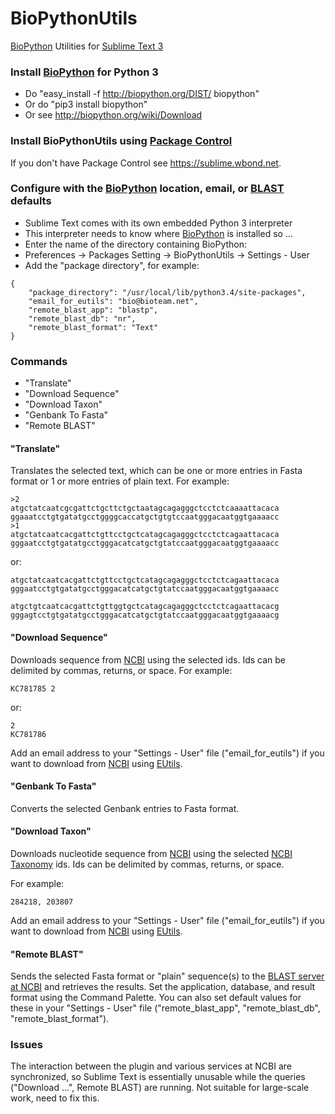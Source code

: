 BioPythonUtils
==============

[BioPython](http://biopython.org) Utilities for [Sublime Text 3](http://www.sublimetext.com/3)

### Install [BioPython](http://biopython.org) for Python 3

* Do "easy_install -f http://biopython.org/DIST/ biopython"
* Or do "pip3 install biopython"
* Or see http://biopython.org/wiki/Download

### Install BioPythonUtils using [Package Control](https://sublime.wbond.net)

If you don't have Package Control see https://sublime.wbond.net.

### Configure with the [BioPython](http://biopython.org) location, email, or [BLAST](http://blast.ncbi.nlm.nih.gov/Blast.cgi) defaults

* Sublime Text comes with its own embedded Python 3 interpreter
* This interpreter needs to know where [BioPython](http://biopython.org) is installed so ...
* Enter the name of the directory containing BioPython:
* Preferences -> Packages Setting -> BioPythonUtils -> Settings - User  
* Add the "package directory", for example:
~~~~
{
    "package_directory": "/usr/local/lib/python3.4/site-packages",
    "email_for_eutils": "bio@bioteam.net",
    "remote_blast_app": "blastp",
    "remote_blast_db": "nr",
    "remote_blast_format": "Text"
}
~~~~

### Commands

* "Translate"
* "Download Sequence"
* "Download Taxon"
* "Genbank To Fasta"
* "Remote BLAST"

#### "Translate"

Translates the selected text, which can be one or more entries in Fasta format or 1 or more entries of plain text. For example:
~~~~
>2
atgctatcaatcgcgattctgcttctgctaatagcagagggctcctctcaaaattacaca
ggaaatcctgtgatatgcctggggcaccatgctgtgtccaatgggacaatggtgaaaacc
>1
atgctatcaatcacgattctgttcctgctcatagcagagggctcctctcagaattacaca
gggaatcctgtgatatgcctgggacatcatgctgtatccaatgggacaatggtgaaaacc
~~~~
or:
~~~~
atgctatcaatcacgattctgttcctgctcatagcagagggctcctctcagaattacaca
gggaatcctgtgatatgcctgggacatcatgctgtatccaatgggacaatggtgaaaacc

atgctgtcaatcacgattctgttggtgctcatagcagagggctcctctcagaattacacg
gggagtcctgtgatatgcctgggacatcatgctgtatccaatgggacaatggtgaaaacg
~~~~

#### "Download Sequence" 

Downloads sequence from [NCBI](http://www.ncbi.nlm.nih.gov) using the selected ids. Ids can be delimited by commas, returns, or space. For example:
~~~~
KC781785 2
~~~~
or:
~~~~
2
KC781786
~~~~

Add an email address to your "Settings - User" file ("email_for_eutils") if you want to download from [NCBI](http://www.ncbi.nlm.nih.gov) using [EUtils](http://www.ncbi.nlm.nih.gov/books/NBK25500).

#### "Genbank To Fasta"

Converts the selected Genbank entries to Fasta format.

#### "Download Taxon" 

Downloads nucleotide sequence from [NCBI](http://www.ncbi.nlm.nih.gov) using the selected [NCBI Taxonomy](http://www.ncbi.nlm.nih.gov/taxonomy) ids. Ids can be delimited by commas, returns, or space.

For example:
~~~~
284218, 203807
~~~~

Add an email address to your "Settings - User" file ("email_for_eutils") if you want to download from [NCBI](http://www.ncbi.nlm.nih.gov) using [EUtils](http://www.ncbi.nlm.nih.gov/books/NBK25500).

#### "Remote BLAST"

Sends the selected Fasta format or "plain" sequence(s) to the [BLAST server at NCBI](http://blast.ncbi.nlm.nih.gov/Blast.cgi) and retrieves the results. Set the application, database, and result format using the Command Palette. You can also set default values for these in your "Settings - User" file ("remote_blast_app", "remote_blast_db", "remote_blast_format").

### Issues

The interaction between the plugin and various services at NCBI are  synchronized, so Sublime Text is essentially unusable while the queries ("Download ...", Remote BLAST) are running. Not suitable for large-scale work, need to fix this.

